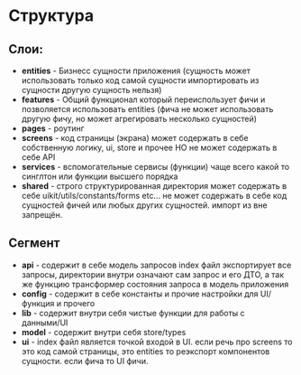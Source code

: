 # Структура

## Слои:
- **entities** - Бизнесс сущности приложения (сущность может использовать только код самой сущности импортировать из сущности другую сущность нельзя)
- **features** - Общий функционал который переиспользует фичи и позволяется использовать entities (фича не может использовать другую фичу, но может агрегировать несколько сущностей)
- **pages** - роутинг
- **screens** - код страницы (экрана) может содержать в себе собственную логику, ui, store и прочее НО не может содержать в себе API
- **services** - вспомогательные сервисы (функции) чаще всего какой то синглтон или функции высшего порядка
- **shared** - строго структурированная директория может содержать в себе uikit/utils/constants/forms etc... не может содержать в себе код сущностей фичей или любых других сущностей. импорт из вне запрещён.

## Сегмент
- **api** - содержит в себе модель запросов index файл экспортирует все запросы, директории внутри означают сам запрос и его ДТО, а так же функцию трансформер состояния запроса в модель приложения
- **config** - содержит в себе константы и прочие настройки для UI/функция и прочего
- **lib** - содержит внутри себя чистые функции для работы с данными/UI
- **model** - содержит внутри себя store/types
- **ui** - index файл является точкой входой в UI. если речь про screens то это код самой страницы, это entities то реэкспорт компонентов сущности. если фича то UI фичи.